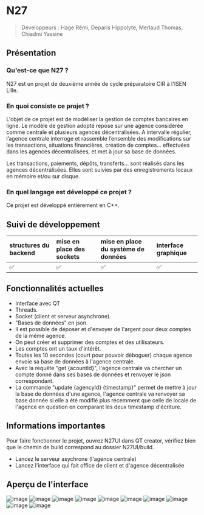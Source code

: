 # N27
>Développeurs : Hage Rémi, Deparis Hippolyte, Merlaud Thomas, Chiadmi Yassine

## Présentation
### Qu'est-ce que N27 ?

N27 est un projet de deuxième année de cycle préparatoire CIR à l'ISEN Lille.

### En quoi consiste ce projet ?

L'objet de ce projet est de modéliser la gestion de comptes bancaires en ligne.
Le modèle de gestion adopté repose sur une agence considérée comme centrale et plusieurs agences décentralisées. A intervalle régulier, l’agence centrale interroge et rassemble l’ensemble des modifications sur les transactions, situations financières, création de comptes... effectuées dans les agences décentralisées, et met à jour sa base de données.

Les transactions, paiements, dépôts, transferts... sont réalisés dans les agences décentralisées. Elles sont suivies par des enregistrements locaux en mémoire et/ou sur disque.

### En quel langage est développé ce projet ?

Ce projet est développé entièrement en C++.

## Suivi de développement

| structures du backend | mise en place des sockets | mise en place du système de données | interface graphique |
| :------- | :------- | :-------- | :------ |
| ✅ | ✅ | ✅ | ✅ |

## Fonctionnalités actuelles
- Interface avec QT
- Threads.
- Socket (client et serveur asynchrone).
- "Bases de données" en json.
- Il est possible de déposer et d'envoyer de l'argent pour deux comptes de la même agence.
- On peut créer et supprimer des comptes et des utilisateurs.
- Les comptes ont un taux d'intérêt.
- Toutes les 10 secondes (court pour pouvoir déboguer) chaque agence envoie sa base de données à l'agence centrale.
- Avec la requête "get {acountId}", l'agence centrale va chercher un compte donné dans ses bases de données et renvoyer le json correspondant.
- La commande "update {agencyId} {timestamp}" permet de mettre à jour la base de données d'une agence, l'agence centrale va renvoyer sa base donnée si elle a été modifié plus récemment que celle de locale de l'agence en question en comparant les deux timestamp d'écriture.

## Informations importantes
Pour faire fonctionner le projet, ouvrez N27UI dans QT creator, vérifiez bien que le chemin de build correspond au dossier N27UI/build.
- Lancez le serveur asychrone (l'agence centrale)
- Lancez l'interface qui fait office de client et d'agence décentralisée
## Aperçu de l'interface
![image](https://user-images.githubusercontent.com/52755677/210112491-b7a3fec2-fde3-4d4a-9d2f-d299d5c9728f.png)
![image](https://user-images.githubusercontent.com/52755677/210112471-f144f40b-8c7c-4248-b67a-89fd59277561.png)
![image](https://user-images.githubusercontent.com/52755677/210112554-98034477-097a-4e14-a6bb-ef751591d9e3.png)
![image](https://user-images.githubusercontent.com/52755677/210112560-2e54f5b6-abd8-47f8-a2a5-aa9b82b303da.png)
![image](https://user-images.githubusercontent.com/52755677/210112580-95587d4a-fece-4817-b15e-68283af76df4.png)
![image](https://user-images.githubusercontent.com/52755677/210112589-12f20db5-78b5-49c1-a2a4-04e2532986fc.png)
![image](https://user-images.githubusercontent.com/52755677/210112613-4add1671-e720-4565-aea7-c52d55af9527.png)
![image](https://user-images.githubusercontent.com/52755677/210112625-0aa7b2c2-afaf-4b88-9078-3f687e488a79.png)
![image](https://user-images.githubusercontent.com/52755677/210112642-413c440b-b5d8-41bc-9096-9cf007cd9faa.png)
![image](https://user-images.githubusercontent.com/52755677/210112650-a203240b-9c2c-4705-a212-7b49dd57f0e4.png)













